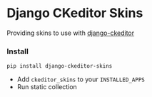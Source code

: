 # Django CKeditor Skins

Providing skins to use with [django-ckeditor](https://github.com/django-ckeditor/django-ckeditor)

### Install

```shell
pip install django-ckeditor-skins
```

- Add `ckeditor_skins` to your `INSTALLED_APPS`
- Run static collection
